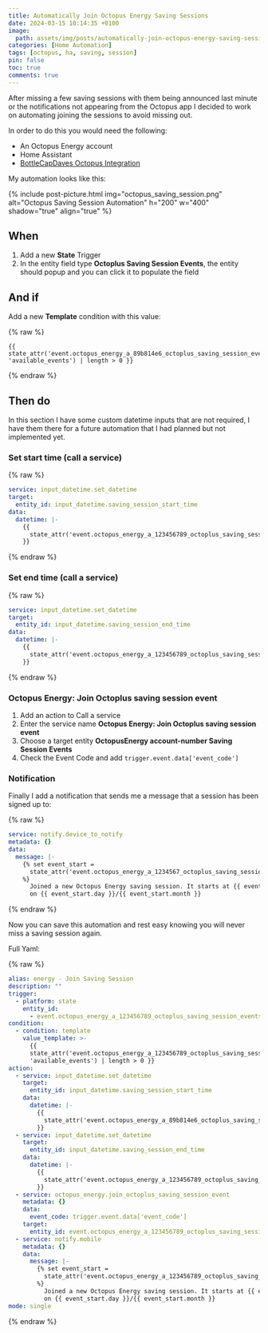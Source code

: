 ```yaml
---
title: Automatically Join Octopus Energy Saving Sessions
date: 2024-03-15 10:14:35 +0100
image:
  path: assets/img/posts/automatically-join-octopus-energy-saving-session/thumb.png
categories: [Home Automation]
tags: [octopus, ha, saving, session]
pin: false
toc: true
comments: true
---
```


After missing a few saving sessions with them being announced last minute or the notifications not appearing from the Octopus app I decided to work on automating joining the sessions to avoid missing out.

In order to do this you would need the following:

- An Octopus Energy account
- Home Assistant
- [BottleCapDaves Octopus Integration](https://github.com/BottlecapDave/HomeAssistant-OctopusEnergy)

My automation looks like this:

{% include post-picture.html img="octopus_saving_session.png" alt="Octopus Saving Session Automation" h="200" w="400" shadow="true" align="true" %}

## When

1. Add a new **State** Trigger
2. In the entity field type **Octoplus Saving Session Events**, the entity should popup and you can click it to populate the field

## And if

Add a new **Template** condition with this value:

{% raw %}
```liquid
{{ state_attr('event.octopus_energy_a_89b814e6_octoplus_saving_session_events', 'available_events') | length > 0 }}
```
{% endraw %}

## Then do

In this section I have some custom datetime inputs that are not required, I have them there for a future automation that I had planned but not implemented yet.

### Set start time (call a service)

{% raw %}
```yaml
service: input_datetime.set_datetime
target:
  entity_id: input_datetime.saving_session_start_time
data:
  datetime: |-
    {{
      state_attr('event.octopus_energy_a_123456789_octoplus_saving_session_events', 'available_events')[0]['start']
    }}
```
{% endraw %}

### Set end time (call a service)

{% raw %}
```yaml
service: input_datetime.set_datetime
target:
  entity_id: input_datetime.saving_session_end_time
data:
  datetime: |-
    {{
      state_attr('event.octopus_energy_a_123456789_octoplus_saving_session_events', 'available_events')[0]['end']
    }}
```
{% endraw %}

### Octopus Energy: Join Octoplus saving session event

1. Add an action to Call a service
2. Enter the service name **Octopus Energy: Join Octoplus saving session event**
3. Choose a target entity **OctopusEnergy account-number Saving Session Events**
4. Check the Event Code and add `trigger.event.data['event_code']`

### Notification

Finally I add a notification that sends me a message that a session has been signed up to:

{% raw %}
```yaml
service: notify.device_to_notify
metadata: {}
data:
  message: |-
    {% set event_start =
      state_attr('event.octopus_energy_a_1234567_octoplus_saving_session_events', 'available_events')[0]['start']
    %}
      Joined a new Octopus Energy saving session. It starts at {{ event_start.strftime('%H:%M') }}
      on {{ event_start.day }}/{{ event_start.month }}
```
{% endraw %}

Now you can save this automation and rest easy knowing you will never miss a saving session again.

Full Yaml: 

{% raw %}
```yaml
alias: energy - Join Saving Session
description: ""
trigger:
  - platform: state
    entity_id:
      - event.octopus_energy_a_123456789_octoplus_saving_session_events
condition:
  - condition: template
    value_template: >-
      {{
      state_attr('event.octopus_energy_a_123456789_octoplus_saving_session_events',
      'available_events') | length > 0 }}
action:
  - service: input_datetime.set_datetime
    target:
      entity_id: input_datetime.saving_session_start_time
    data:
      datetime: |-
        {{
          state_attr('event.octopus_energy_a_89b814e6_octoplus_saving_session_events', 'available_events')[0]['start']
        }}
  - service: input_datetime.set_datetime
    target:
      entity_id: input_datetime.saving_session_end_time
    data:
      datetime: |-
        {{
          state_attr('event.octopus_energy_a_123456789_octoplus_saving_session_events', 'available_events')[0]['end']
        }}
  - service: octopus_energy.join_octoplus_saving_session_event
    metadata: {}
    data:
      event_code: trigger.event.data['event_code']
    target:
      entity_id: event.octopus_energy_a_123456789_octoplus_saving_session_events
  - service: notify.mobile
    metadata: {}
    data:
      message: |-
        {% set event_start =
          state_attr('event.octopus_energy_a_123456789_octoplus_saving_session_events', 'available_events')[0]['start'] 
        %}
          Joined a new Octopus Energy saving session. It starts at {{ event_start.strftime('%H:%M') }} 
          on {{ event_start.day }}/{{ event_start.month }}
mode: single
```
{% endraw %}

